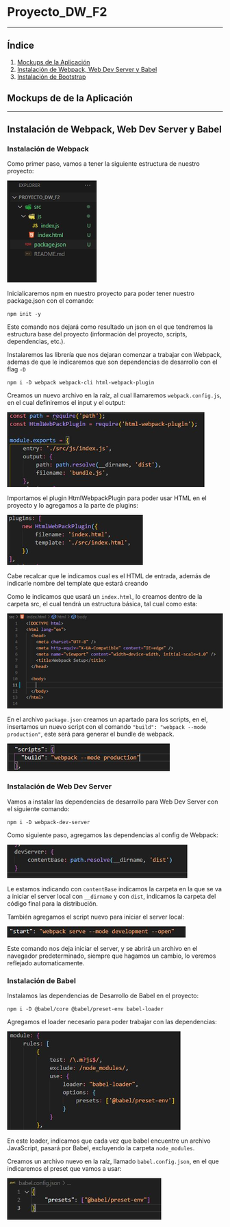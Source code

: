 # Proyecto_DW_F2

---

## Índice

1. [Mockups de la Aplicación](#id1)
2. [Instalación de Webpack, Web Dev Server y Babel](#id2)
3. [Instalación de Bootstrap](#id3)

## Mockups de de la Aplicación<a name="id1"></a>

---

## Instalación de Webpack, Web Dev Server y Babel<a name="id2"></a>

### Instalación de Webpack

Como primer paso, vamos a tener la siguiente estructura de nuestro proyecto:

![estructura_del_proyecto](./assets/01.jpg)

Inicialicaremos npm en nuestro proyecto para poder tener nuestro package.json con el comando:

```text
npm init -y
```

Este comando nos dejará como resultado un json en el que tendremos la estructura base del proyecto
(información del proyecto, scripts, dependencias, etc.).

Instalaremos las librería que nos dejaran comenzar a trabajar con Webpack, ademas de que le indicaremos que
son dependencias de desarrollo con el flag `-D`

```text
npm i -D webpack webpack-cli html-webpack-plugin
```

Creamos un nuevo archivo en la raíz, al cual llamaremos `webpack.config.js`, en el cual definiremos el input
y el output:

![webpack_config](./assets/02.JPG)

Importamos el plugin HtmlWebpackPlugin para poder usar HTML en el proyecto y lo agregamos a la parte de plugins:

![html_plugin](./assets/03.JPG)

Cabe recalcar que le indicamos cual es el HTML de entrada, además de indicarle nombre del template que estará creando

Como le indicamos que usará un `index.html`, lo creamos dentro de la carpeta src, el cual tendrá un estructura básica,
tal cual como esta:

![html_index](./assets/04.JPG)

En el archivo `package.json` creamos un apartado para los scripts, en el, insertamos un nuevo script con el comando
`"build": "webpack --mode production"`, este será para generar el bundle de webpack.

![scripts_01](./assets/05.JPG)

### Instalación de Web Dev Server

Vamos a instalar las dependencias de desarrollo para Web Dev Server con el siguiente comando:

```text
npm i -D webpack-dev-server
```

Como siguiente paso, agregamos las dependencias al config de Webpack:

![web_dev](./assets/06.JPG)

Le estamos indicando con `contentBase` indicamos la carpeta en la que se va a iniciar el server local con `__dirname` y
con `dist`, indicamos la carpeta del código final para la distribución.

También agregamos el script nuevo para iniciar el server local:

![webdev_script](./assets/07.JPG)

Este comando nos deja iniciar el server, y se abrirá un archivo en el navegador predeterminado, siempre que hagamos un cambio,
lo veremos reflejado automaticamente.

### Instalación de Babel

Instalamos las dependencias de Desarrollo de Babel en el proyecto:

```text
npm i -D @babel/core @babel/preset-env babel-loader
```

Agregamos el loader necesario para poder trabajar con las dependencias:

![loader_babel](./assets/08.JPG)

En este loader, indicamos que cada vez que babel encuentre un archivo JavaScript, pasará por Babel, excluyendo la carpeta `node_modules`.

Creamos un archivo nuevo en la raíz, llamado `babel.config.json`, en el que indicaremos el preset que vamos a usar:

![config_babel](./assets/09.JPG)
